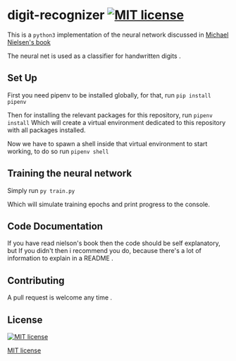 # digit-recognizer [![MIT license](https://img.shields.io/badge/License-MIT-blue.svg)](https://opensource.org/licenses/MIT)

This is a `python3` implementation of the neural network discussed in [Michael Nielsen's book](http://neuralnetworksanddeeplearning.com)

The neural net is used as a classifier for handwritten digits .

## Set Up

First you need pipenv to be installed globally, for that, run `pip install pipenv`

Then for installing the relevant packages for this repository, run `pipenv install` Which will create a virtual environment dedicated to this repository with all packages installed.

Now we have to spawn a shell inside that virtual environment to start working, to do so run `pipenv shell`

## Training the neural network

Simply run `py train.py`

Which will simulate training epochs and print progress to the console.

## Code Documentation

If you have read nielson's book then the code should be self explanatory, but If you didn't then i recommend you do, because there's a lot of information to explain in a README .

## Contributing

A pull request is welcome any time .

## License

[![MIT license](https://img.shields.io/badge/License-MIT-blue.svg)](https://opensource.org/licenses/MIT)

[MIT license](https://opensource.org/licenses/MIT)
